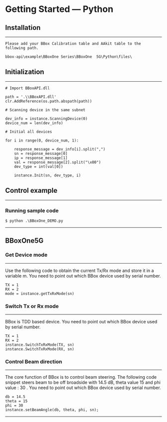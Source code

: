 # Getting Started — Python

## Installation
----------

    Please add your BBox Calibration table and AAkit table to the following path.

    bbox-api\example\BBoxOne Series\BBoxOne  5G\Python\files\


## Initialization
----------
    # Import BBoxAPI.dll

    path = '.\\BBoxAPI.dll'
    clr.AddReference(os.path.abspath(path))

    # Scanning device in the same subnet

    dev_info = instance.ScanningDevice(0)
	device_num = len(dev_info)

    # Initial all devices

	for i in range(0, device_num, 1):

		response_message = dev_info[i].split(",")
		sn = response_message[0]
		ip = response_message[1]
		val = response_message[2].split("\x00")
		dev_type = int(val[0])

		instance.Init(sn, dev_type, i)

## Control example
****
### Running sample code
    $ python .\BBoxOne_DEMO.py
****

## BBoxOne5G
### Get Device mode
---
Use the following code to obtain the current Tx/Rx mode and store it in a variable m. You need to point out which BBox device used by serial number.

    TX = 1
    RX = 2
    mode = instance.getTxRxMode(sn)

### Switch Tx or Rx mode
---
BBox is TDD based device. You need to point out which BBox device used by serial number.

    TX = 1
    RX = 2
    instance.SwitchTxRxMode(TX, sn)
    instance.SwitchTxRxMode(RX, sn)


### Control Beam direction
---
The core function of BBox is to control beam steering. The following code snippet steers beam to be off broadside with 14.5 dB, theta value 15 and phi value : 30 . You need to point out which BBox device used by serial number.

    db = 14.5
    theta = 15
    phi = 30
    instance.setBeamAngle(db, theta, phi, sn);

****
